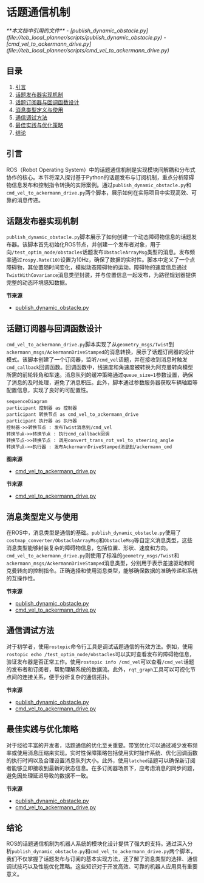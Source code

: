 # 话题通信机制

<cite>
**本文档中引用的文件**   
- [publish_dynamic_obstacle.py](file://teb_local_planner/scripts/publish_dynamic_obstacle.py)
- [cmd_vel_to_ackermann_drive.py](file://teb_local_planner/scripts/cmd_vel_to_ackermann_drive.py)
</cite>

## 目录
1. [引言](#引言)
2. [话题发布器实现机制](#话题发布器实现机制)
3. [话题订阅器与回调函数设计](#话题订阅器与回调函数设计)
4. [消息类型定义与使用](#消息类型定义与使用)
5. [通信调试方法](#通信调试方法)
6. [最佳实践与优化策略](#最佳实践与优化策略)
7. [结论](#结论)

## 引言
ROS（Robot Operating System）中的话题通信机制是实现模块间解耦和分布式协作的核心。本节将深入探讨基于Python的话题发布与订阅机制，重点分析障碍物信息发布和控制指令转换的实际案例。通过`publish_dynamic_obstacle.py`和`cmd_vel_to_ackermann_drive.py`两个脚本，展示如何在实际项目中实现高效、可靠的消息传递。

## 话题发布器实现机制

`publish_dynamic_obstacle.py`脚本展示了如何创建一个动态障碍物信息的话题发布器。该脚本首先初始化ROS节点，并创建一个发布者对象，用于向`/test_optim_node/obstacles`话题发布`ObstacleArrayMsg`类型的消息。发布频率通过`rospy.Rate(10)`设置为10Hz，确保了数据的实时性。脚本中定义了一个点障碍物，其位置随时间变化，模拟动态障碍物的运动。障碍物的速度信息通过`TwistWithCovariance`消息类型封装，并与位置信息一起发布，为路径规划器提供完整的动态环境感知数据。

**节来源**
- [publish_dynamic_obstacle.py](file://teb_local_planner/scripts/publish_dynamic_obstacle.py#L1-L67)

## 话题订阅器与回调函数设计

`cmd_vel_to_ackermann_drive.py`脚本实现了从`geometry_msgs/Twist`到`ackermann_msgs/AckermannDriveStamped`的消息转换，展示了话题订阅器的设计模式。该脚本创建了一个订阅器，监听`/cmd_vel`话题，并在接收到消息时触发`cmd_callback`回调函数。回调函数中，线速度和角速度被转换为阿克曼转向模型所需的前轮转角和车速。消息队列的缓冲策略通过`queue_size=1`参数设置，确保了消息的及时处理，避免了消息积压。此外，脚本通过参数服务器获取车辆轴距等配置信息，实现了良好的可配置性。

```mermaid
sequenceDiagram
participant 控制器 as 控制器
participant 转换节点 as cmd_vel_to_ackermann_drive
participant 执行器 as 执行器
控制器->>转换节点 : 发布Twist消息到/cmd_vel
转换节点->>转换节点 : 执行cmd_callback回调
转换节点->>转换节点 : 调用convert_trans_rot_vel_to_steering_angle
转换节点->>执行器 : 发布AckermannDriveStamped消息到/ackermann_cmd
```

**图来源**
- [cmd_vel_to_ackermann_drive.py](file://teb_local_planner/scripts/cmd_vel_to_ackermann_drive.py#L1-L65)

**节来源**
- [cmd_vel_to_ackermann_drive.py](file://teb_local_planner/scripts/cmd_vel_to_ackermann_drive.py#L1-L65)

## 消息类型定义与使用

在ROS中，消息类型是通信的基础。`publish_dynamic_obstacle.py`使用了`costmap_converter/ObstacleArrayMsg`和`ObstacleMsg`等自定义消息类型，这些消息类型能够封装复杂的障碍物信息，包括位置、形状、速度和方向。`cmd_vel_to_ackermann_drive.py`则使用了标准的`geometry_msgs/Twist`和`ackermann_msgs/AckermannDriveStamped`消息类型，分别用于表示差速驱动和阿克曼转向的控制指令。正确选择和使用消息类型，能够确保数据的准确传递和系统的互操作性。

**节来源**
- [publish_dynamic_obstacle.py](file://teb_local_planner/scripts/publish_dynamic_obstacle.py#L1-L67)
- [cmd_vel_to_ackermann_drive.py](file://teb_local_planner/scripts/cmd_vel_to_ackermann_drive.py#L1-L65)

## 通信调试方法

对于初学者，使用`rostopic`命令行工具是调试话题通信的有效方法。例如，使用`rostopic echo /test_optim_node/obstacles`可以实时查看发布的障碍物信息，验证发布器是否正常工作。使用`rostopic info /cmd_vel`可以查看`/cmd_vel`话题的发布者和订阅者，帮助理解系统的数据流。此外，`rqt_graph`工具可以可视化节点间的连接关系，便于分析复杂的通信拓扑。

**节来源**
- [publish_dynamic_obstacle.py](file://teb_local_planner/scripts/publish_dynamic_obstacle.py#L1-L67)
- [cmd_vel_to_ackermann_drive.py](file://teb_local_planner/scripts/cmd_vel_to_ackermann_drive.py#L1-L65)

## 最佳实践与优化策略

对于经验丰富的开发者，话题通信的优化至关重要。带宽优化可以通过减少发布频率或使用消息压缩来实现。实时性保障策略包括使用实时操作系统、优化回调函数的执行时间以及合理设置消息队列大小。此外，使用`latched`话题可以确保新订阅者能够立即接收到最新的状态信息。在多订阅器场景下，应考虑消息的同步问题，避免因处理延迟导致的数据不一致。

**节来源**
- [publish_dynamic_obstacle.py](file://teb_local_planner/scripts/publish_dynamic_obstacle.py#L1-L67)
- [cmd_vel_to_ackermann_drive.py](file://teb_local_planner/scripts/cmd_vel_to_ackermann_drive.py#L1-L65)

## 结论
ROS的话题通信机制为机器人系统的模块化设计提供了强大的支持。通过深入分析`publish_dynamic_obstacle.py`和`cmd_vel_to_ackermann_drive.py`两个脚本，我们不仅掌握了话题发布与订阅的基本实现方法，还了解了消息类型的选择、通信调试技巧以及性能优化策略。这些知识对于开发高效、可靠的机器人应用具有重要意义。